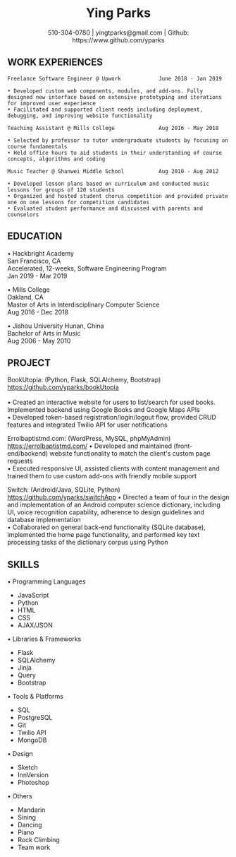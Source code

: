  <center>
     <h1>Ying Parks</h1>
     510-304-0780 | yingtparks@gmail.com | Github: https://www.github.com/yparks 
 </center>

 ## WORK EXPERIENCES
    Freelance Software Engineer @ Upwork            June 2018 - Jan 2019 

    • Developed custom web components, modules, and add-ons. Fully designed new interface based on extensive prototyping and iterations for improved user experience 
    • Facilitated and supported client needs including deployment, debugging, and improving website functionality 

    Teaching Assistant @ Mills College	            Aug 2016 - May 2018

    • Selected by professor to tutor undergraduate students by focusing on course fundamentals
    • Held office hours to aid students in their understanding of course concepts, algorithms and coding 

    Music Teacher @ Shanwei Middle School           Aug 2010 - Aug 2012

    • Developed lesson plans based on curriculum and conducted music lessons for groups of 120 students
    • Organized and hosted student chorus competition and provided private one on one lessons for competition candidates
    • Evaluated student performance and discussed with parents and counselors

## EDUCATION
• Hackbright Academy<br/>
    San Francisco, CA<br/>
    Accelerated, 12-weeks, Software Engineering Program<br/>
    Jan 2019 - Mar 2019<br/>  

• Mills College<br/>
    Oakland, CA<br/>
    Master of Arts in Interdisciplinary Computer Science<br/>
    Aug 2016 - Dec 2018<br/> 

• Jishou University
    Hunan, China<br/> 
    Bachelor of Arts in Music<br/>
    Aug 2006 - May 2010<br/>

## PROJECT
BookUtopia: (Python, Flask, SQLAlchemy, Bootstrap)<br/>
https://github.com/yparks/bookUtopia<br/>                     
• Created an interactive website for users to list/search for used books. Implemented backend using Google Books and Google Maps APIs<br/>
• Developed token-based registration/login/logout flow, provided CRUD features and integrated Twilio API for user notifications

Errolbaptistmd.com: (WordPress, MySQL, phpMyAdmin)<br/>
https://errolbaptistmd.com/ 
• Developed and maintained (front-end/backend) website functionality to match the client's custom page requests<br/>
• Executed responsive UI, assisted clients with content management and trained them to use custom add-ons with friendly mobile support

Switch: (Android/Java, SQLite, Python)<br/>
https://github.com/yparks/switchApp
• Directed a team of four in the design and implementation of an Android computer science dictionary, including UI, voice recognition capability, adherence to design guidelines and database implementation<br/>
• Collaborated on general back-end functionality (SQLite database), implemented the home page functionality, and performed key text processing tasks of the dictionary corpus using Python 

## SKILLS 
• Programming Languages
- JavaScript  
- Python                       
- HTML 
- CSS 
- AJAX/JSON     

• Libraries & Frameworks
- Flask
- SQLAlchemy
- Jinja
- Query
- Bootstrap

• Tools & Platforms
- SQL
- PostgreSQL
- Git
- Twilio API
- MongoDB

• Design
- Sketch
- InnVersion
- Photoshop

• Others
- Mandarin
- Sining
- Dancing
- Piano 
- Rock Climbing 
- Team work



